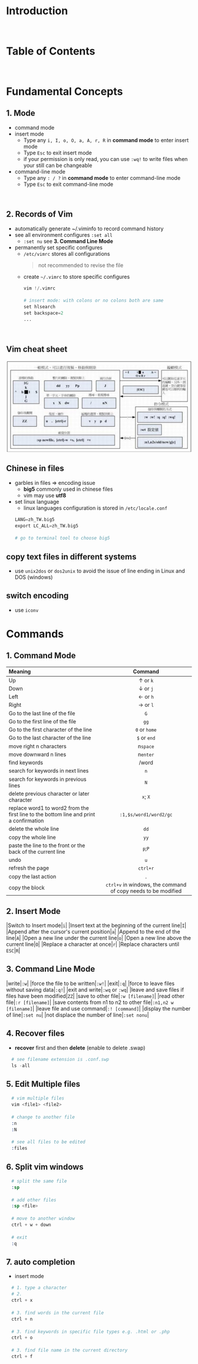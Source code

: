 <!-- omit in toc -->

# Introduction

<br />

<!-- omit in toc -->

# Table of Contents

<br />

# Fundamental Concepts

## 1. Mode
* command mode
* insert mode
  * Type any `i, I, o, O, a, A, r, R` in **command mode** to enter insert mode
  * Type `Esc` to exit insert mode
  * if your permission is only read, you can use `:wq!` to write files when your still can be changeable
* command-line mode
  * Type any `: / ?` in **command mode** to enter command-line mode
  * Type `Esc` to exit command-line mode

<br />

## 2. Records of Vim
* automatically generate ~/.viminfo to record command history
* see all environment configures `:set all`
  * `:set nu` see **3. Command Line Mode**
* permanently set specific configures
  * `/etc/vimrc` stores all configurations
    > not recommended to revise the file
  * create `~/.vimrc` to store specific configures
    ```s
    vim !/.vimrc

    # insert mode: with colons or no colons both are same
    set hlsearch
    set backspace=2 
    ...
    
    ```

<br />

## Vim cheat sheet
![cheat_sheet](cheat_sheet.JPG)

## Chinese in files
* garbles in files => encoding issue
  * **big5** commonly used in chinese files
  * vim may use **utf8**
* set linux language
  * linux languages configuration is stored in `/etc/locale.conf`
  ```s
  LANG=zh_TW.big5
  export LC_ALL=zh_TW.big5
  
  # go to terminal tool to choose big5
  ```

## copy text files in different systems 
* use `unix2dos` or `dos2unix` to avoid the issue of line ending in Linux and DOS (windows)

## switch encoding
* use `iconv`

# Commands 

## 1. Command Mode
|Meaning|Command|
|:---|:---:|
|Up|↑ or `k`|
|Down|↓ or `j`|
|Left|← or `h`|
|Right|→ or `l`|
|Go to the last line of the file|`G`|
|Go to the first line of the file|`gg`|
|Go to the first character of the line|`0` or `home`|
|Go to the last character of the line|`$` or `end`|
|move right n characters|n`space`|
|move downward n lines|n`enter`|
|find keywords|/word|
|search for keywords in next lines|`n`|
|search for keywords in previous lines|`N`|
|delete previous character or later character|`x`; `X`|
|replace word1 to word2 from the first line to the bottom line and print a confirmation|`:1,$s/word1/word2/gc`|
|delete the whole line|`dd`|
|copy the whole line|`yy`|
|paste the line to the front or the back of the current line|`p`;`P`|
|undo|`u`|
|refresh the page|`ctrl+r`|
|copy the last action|`.`|
|copy the block|`ctrl+v` in windows, the command of copy needs to be modified|


## 2. Insert Mode
|Switch to Insert mode|`i`|
|Insert text at the beginning of the current line|`I`|
|Append after the cursor's current position|`a`|
|Append to the end of the line|`A`|
|Open a new line under the current line|`o`|
|Open a new line above the current line|`O`|
|Replace a character at once|`r`|
|Replace characters until `ESC`|`R`|

## 3. Command Line Mode
|write|`:w`|
|force the file to be written|`:w!`|
|exit|`:q`|
|force to leave files without saving data|`:q!`|
|exit and write|`:wq` or `:wq`|
|leave and save files if files have been modified|`ZZ`|
|save to other file|`:w [filename]`|
|read other file|`:r [filename]`|
|save contents from n1 to n2 to other file|`:n1,n2 w [filename]`|
|leave file and use command|`:! [command]`|
|display the number of line|`:set nu`|
|not displace the number of line|`:set nonu`|


## 4. Recover files
* **recover** first and then **delete** (enable to delete .swap) 

```s
  # see filename extension is .conf.swp
  ls -all
```


## 5. Edit Multiple files
```s
  # vim multiple files
  vim <file1> <file2>

  # change to another file
  :n
  :N

  # see all files to be edited
  :files

```

## 6. Split vim windows

```s
  # split the same file
  :sp

  # add other files
  :sp <file>

  # move to another window
  ctrl + w + down

  # exit 
  :q
```

## 7. auto completion
* insert mode
  
```s
  # 1. type a character
  # 2.
  ctrl + x

  # 3. find words in the current file
  ctrl + n

  # 3. find keywords in specific file types e.g. .html or .php
  ctrl + o

  # 3. find file name in the current directory
  ctrl + f

```